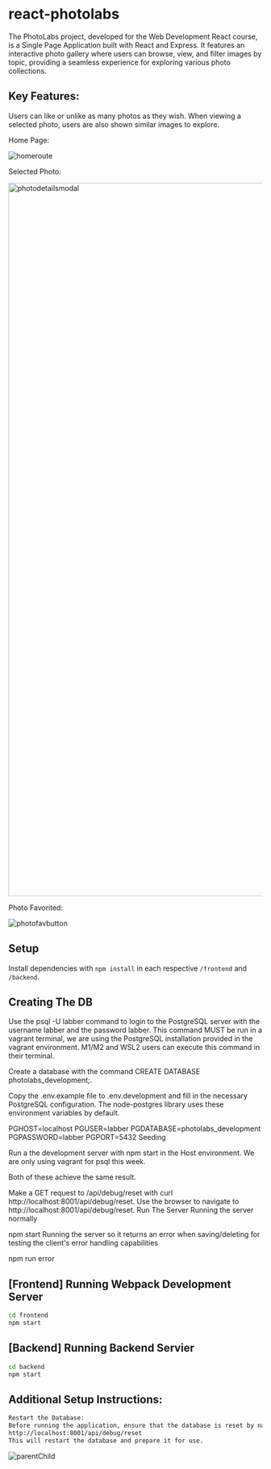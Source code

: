 
# react-photolabs

The PhotoLabs project, developed for the Web Development React course, is a Single Page Application built with React and Express. It features an interactive photo gallery where users can browse, view, and filter images by topic, providing a seamless experience for exploring various photo collections.


## Key Features:


Users can like or unlike as many photos as they wish.
When viewing a selected photo, users are also shown similar images to explore.







Home Page:

![homeroute](https://github.com/user-attachments/assets/8636d9ab-adad-4145-bd2e-ae34b00d024b)




Selected Photo:

<img width="1411" alt="photodetailsmodal" src="https://github.com/user-attachments/assets/c43a7b4a-ee28-4122-8c63-c17e8c978cc6">




Photo Favorited: 

![photofavbutton](https://github.com/user-attachments/assets/27dcb93f-028b-42fb-9b17-0ff086efae14)


## Setup

Install dependencies with `npm install` in each respective `/frontend` and `/backend`.

## Creating The DB
Use the psql -U labber command to login to the PostgreSQL server with the username labber and the password labber. This command MUST be run in a vagrant terminal, we are using the PostgreSQL installation provided in the vagrant environment. M1/M2 and WSL2 users can execute this command in their terminal.

Create a database with the command CREATE DATABASE photolabs_development;.

Copy the .env.example file to .env.development and fill in the necessary PostgreSQL configuration. The node-postgres library uses these environment variables by default.

PGHOST=localhost
PGUSER=labber
PGDATABASE=photolabs_development
PGPASSWORD=labber
PGPORT=5432
Seeding

Run a the development server with npm start in the Host environment. We are only using vagrant for psql this week.

Both of these achieve the same result.

Make a GET request to /api/debug/reset with curl http://localhost:8001/api/debug/reset.
Use the browser to navigate to http://localhost:8001/api/debug/reset.
Run The Server
Running the server normally

npm start
Running the server so it returns an error when saving/deleting for testing the client's error handling capabilities

npm run error


## [Frontend] Running Webpack Development Server

```sh
cd frontend
npm start
```

## [Backend] Running Backend Servier


```sh
cd backend
npm start
```


## Additional Setup Instructions:
```sh
Restart the Database:
Before running the application, ensure that the database is reset by navigating to:
http://localhost:8001/api/debug/reset
This will restart the database and prepare it for use.
```



![parentChild](https://github.com/user-attachments/assets/5ded6a52-171a-43ba-a1f5-afdcc58ed3bf)





